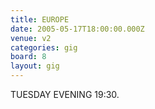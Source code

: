 ```yaml
---
title: EUROPE
date: 2005-05-17T18:00:00.000Z
venue: v2
categories: gig
board: 8
layout: gig
---
```

TUESDAY EVENING 19:30.